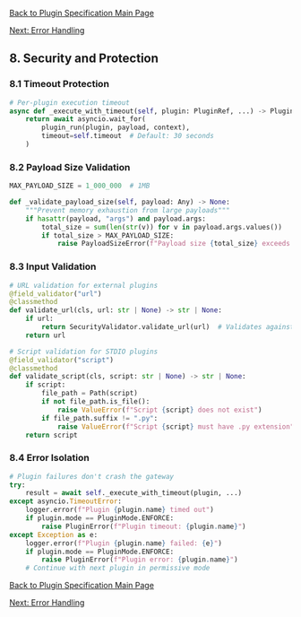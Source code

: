 
[Back to Plugin Specification Main Page](../plugin-framework-specification.md)

[Next: Error Handling](./error-handling.md)

## 8. Security and Protection

### 8.1 Timeout Protection

```python
# Per-plugin execution timeout
async def _execute_with_timeout(self, plugin: PluginRef, ...) -> PluginResult[T]:
    return await asyncio.wait_for(
        plugin_run(plugin, payload, context),
        timeout=self.timeout  # Default: 30 seconds
    )
```

### 8.2 Payload Size Validation

```python
MAX_PAYLOAD_SIZE = 1_000_000  # 1MB

def _validate_payload_size(self, payload: Any) -> None:
    """Prevent memory exhaustion from large payloads"""
    if hasattr(payload, "args") and payload.args:
        total_size = sum(len(str(v)) for v in payload.args.values())
        if total_size > MAX_PAYLOAD_SIZE:
            raise PayloadSizeError(f"Payload size {total_size} exceeds limit")
```

### 8.3 Input Validation

```python
# URL validation for external plugins
@field_validator("url")
@classmethod
def validate_url(cls, url: str | None) -> str | None:
    if url:
        return SecurityValidator.validate_url(url)  # Validates against SSRF
    return url

# Script validation for STDIO plugins
@field_validator("script")
@classmethod
def validate_script(cls, script: str | None) -> str | None:
    if script:
        file_path = Path(script)
        if not file_path.is_file():
            raise ValueError(f"Script {script} does not exist")
        if file_path.suffix != ".py":
            raise ValueError(f"Script {script} must have .py extension")
    return script
```

### 8.4 Error Isolation

```python
# Plugin failures don't crash the gateway
try:
    result = await self._execute_with_timeout(plugin, ...)
except asyncio.TimeoutError:
    logger.error(f"Plugin {plugin.name} timed out")
    if plugin.mode == PluginMode.ENFORCE:
        raise PluginError(f"Plugin timeout: {plugin.name}")
except Exception as e:
    logger.error(f"Plugin {plugin.name} failed: {e}")
    if plugin.mode == PluginMode.ENFORCE:
        raise PluginError(f"Plugin error: {plugin.name}")
    # Continue with next plugin in permissive mode
```
[Back to Plugin Specification Main Page](../plugin-framework-specification.md)

[Next: Error Handling](./error-handling.md)